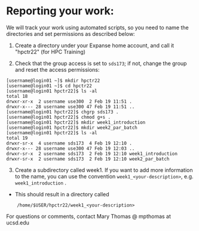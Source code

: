 # Reporting your work:
We will track your work using automated scripts, so you need to name the directories and set 
permissions as described below:

1. Create a directory under your Expanse home account, and call it "hpctr22" (for HPC Training)

2. Check that the group access is set to ``sds173``; if not, change the group and reset the access permissions:

```
[username@login01 ~]$ mkdir hpctr22
[username@login01 ~]$ cd hpctr22
[username@login01 hpctr22]$ ls -al
total 18
drwxr-xr-x  2 username use300  2 Feb 19 11:51 .
drwxr-x--- 28 username use300 47 Feb 19 11:51 ..
[username@login01 hpctr22]$ chgrp sds173 .
[username@login01 hpctr22]$ chmod g+s .
[username@login01 hpctr22]$ mkdir week1_introduction
[username@login01 hpctr22]$ mkdir week2_par_batch
[username@login01 hpctr22]$ ls -al
total 19
drwxr-sr-x  4 username sds173  4 Feb 19 12:10 .
drwxr-x--- 28 username use300 47 Feb 19 12:03 ..
drwxr-sr-x  2 username sds173  2 Feb 19 12:10 week1_introduction
drwxr-sr-x  2 username sds173  2 Feb 19 12:10 week2_par_batch
```

3. Create a subdirectory called week1. If you want to add more information to the name, you can
use the convention `week1_<your-description>`, e.g. `week1_introduction` .
* This should result in a directory called 
```
	/home/$USER/hpctr22/week1_<your-description>
```

For questions or comments, contact Mary Thomas @ mpthomas  at  ucsd.edu
